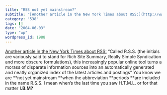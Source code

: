 ```yaml
---
title: "RSS not yet mainstream?"
subtitle: "[Another article in the New York Times about RSS:](http://www.nytimes.com/2004/06/03/technology/circ..."
category: "538"
tags: []
date: "2004-06-03"
type: "wp"
wordpress_id: 1988
---
```

[Another article in the New York Times about RSS:](http://www.nytimes.com/2004/06/03/technology/circuits/03basi.html)
“Called R.S.S. (the initials are variously said to stand for Rich Site Summary, Really Simple Syndication and more obscure formulations), this increasingly popular online tool turns a morass of disparate information sources into an automatically generated and neatly organized index of the latest articles and postings”
You know we are **not yet mainstream **when the abbreviation **periods **are included in the name R.S.S. I mean when’s the last time you saw H.T.M.L. or for that matter **I.B.M?**